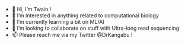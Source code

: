 - 👋 Hi, I’m Twain !
- 👀 I’m interested in anything related to computational biology
- 🌱 I’m currently learning a bit on ML/AI
- 💞️ I’m looking to collaborate on stuff with Ultra-long read sequencing 
- 📫 Please reach me via my Twitter @DrKangabu !

<!---
tuannguyen8390/tuannguyen8390 is a ✨ special ✨ repository because its `README.md` (this file) appears on your GitHub profile.
You can click the Preview link to take a look at your changes.
--->
